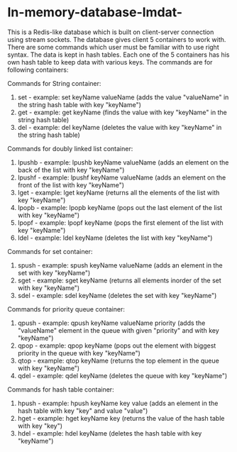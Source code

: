 # In-memory-database-Imdat-
This is a Redis-like database which is built on client-server connection using stream sockets. The database gives client 5 containers to work with. There are some commands which user must be familiar with to use right syntax. The data is kept in hash tables. Each one of the 5 containers has his own hash table to keep data with various keys. The commands are for following containers:

Commands for String container:
1) set - example: set keyName valueName  (adds the value "valueName" in the string hash table with key "keyName")
2) get - example: get keyName            (finds the value with key "keyName" in the string hash table)
3) del - example: del keyName            (deletes the value with key "keyName" in the string hash table)

Commands for doubly linked list container:
1) lpushb - example: lpushb keyName valueName   (adds an element on the back of the list with key "keyName")
2) lpushf - example: lpushf keyName valueName   (adds an element on the front of the list with key "keyName")
3) lget   - example: lget keyName               (returns all the elements of the list with key "keyName")
4) lpopb  - example: lpopb keyName              (pops out the last element of the list with key "keyName")
5) lpopf  - example: lpopf keyName              (pops the first element of the list with key "keyName")
6) ldel   - example: ldel keyName               (deletes the list with key "keyName")

Commands for set container:
1) spush - example: spush keyName valueName     (adds an element in the set with key "keyName")
2) sget  - example: sget keyName                (returns all elements inorder of the set with key "keyName")
3) sdel  - example: sdel keyName                (deletes the set with key "keyName")

Commands for priority queue container:
1) qpush - example: qpush keyName valueName priority  (adds the "valueName" element in the queue with given "priority" and with key "keyName")
2) qpop  - example: qpop keyName                      (pops out the element with biggest priority in the queue with key "keyName")
3) qtop  - example: qtop keyName                      (returns the top element in the queue with key "keyName")
4) qdel  - example: qdel keyName                      (deletes the queue with key "keyName")

Commands for hash table container:
1) hpush - example: hpush keyName key value     (adds an element in the hash table with key "key" and value "value")
2) hget  - example: hget keyName key            (returns the value of the hash table with key "key")
3) hdel  - example: hdel keyName                (deletes the hash table with key "keyName")
